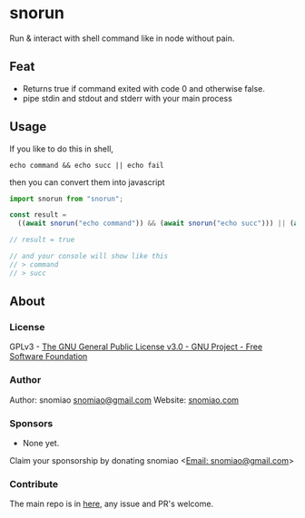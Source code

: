 # snorun

Run & interact with shell command like in node without pain.

## Feat

- Returns true if command exited with code 0 and otherwise false.
- pipe stdin and stdout and stderr with your main process

## Usage

If you like to do this in shell,

```shell
echo command && echo succ || echo fail
```

then you can convert them into javascript

```javascript
import snorun from "snorun";

const result =
  ((await snorun("echo command")) && (await snorun("echo succ"))) || (await snorun("echo fail"));

// result = true

// and your console will show like this
// > command
// > succ
```

## About

### License

GPLv3 - [The GNU General Public License v3.0 - GNU Project - Free Software Foundation](https://www.gnu.org/licenses/gpl-3.0.en.html)

### Author

Author: snomiao <snomiao@gmail.com>
Website: [snomiao.com](https://snomiao.com)

### Sponsors

- None yet.

Claim your sponsorship by donating snomiao <[Email: snomiao@gmail.com](mailto:snomiao@gmail.com)>

### Contribute

The main repo is in [here](https://github.com/snomiao/js#readme), any issue and PR's welcome.
